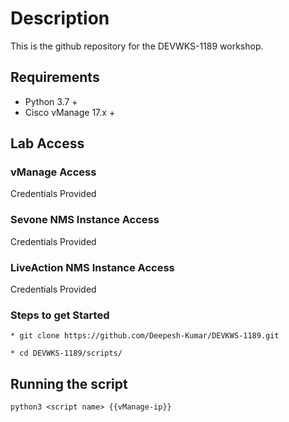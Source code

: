 # Description

This is the github repository for the DEVWKS-1189 workshop.

## Requirements

* Python 3.7 +
* Cisco vManage 17.x +

## Lab Access

### vManage Access

Credentials Provided

### Sevone NMS Instance Access

Credentials Provided

### LiveAction NMS Instance Access

Credentials Provided

### Steps to get Started 

```
* git clone https://github.com/Deepesh-Kumar/DEVKWS-1189.git

* cd DEVWKS-1189/scripts/

```
## Running the script

```
python3 <script name> {{vManage-ip}}

